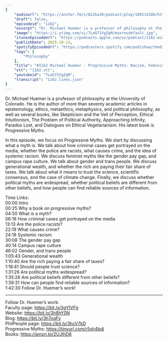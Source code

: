 ```yaml
---
{
	"audiourl": "https://anchor.fm/s/822ba20/podcast/play/109214186/https%3A%2F%2Fd3ctxlq1ktw2nl.cloudfront.net%2Fstaging%2F2025-9-4%2F25f008c8-9860-adfb-1936-9f8c280d70a6.m4a",
	"draft": false,
	"episodeid": "1162",
	"excerpt": "Dr. Michael Huemer is a professor of philosophy at the University of Colorado. He is the author of more than seventy academic articles in epistemology, ethics, metaethics, metaphysics, and political philosophy, as well as several books, like Skepticism and the Veil of Perception, Ethical Intuitionism, The Problem of Political Authority, Approaching Infinity, Paradox Lost, and Dialogues on Ethical Vegetarianism. His latest book is Progressive Myths.",
	"image": "https://i.ytimg.com/vi/7LeG71YgZqM/maxresdefault.jpg",
	"itunesEpisodeUrl": "https://podcasts.apple.com/us/podcast/1162-michael-huemer-progressive-myths-racism-feminism/id1451347236?i=1000731679959&uo=4",
	"publishDate": 2025-10-13,
	"spotifyEpisodeUrl": "https://podcasters.spotify.com/pod/show/thedissenter/episodes/1162-Michael-Huemer---Progressive-Myths-Racism--Feminism--Gender--Science--and-More-e393f1a",
	"tags": [
		"Philosophy"
	],
	"title": "#1162 Michael Huemer - Progressive Myths: Racism, Feminism, Gender, Science, and More",
	"vtt": "1162.vtt",
	"youtubeid": "7LeG71YgZqM",
	"transcript": "1162.lines.json"
}
---
```

Dr. Michael Huemer is a professor of philosophy at the University of Colorado. He is the author of more than seventy academic articles in epistemology, ethics, metaethics, metaphysics, and political philosophy, as well as several books, like Skepticism and the Veil of Perception, Ethical Intuitionism, The Problem of Political Authority, Approaching Infinity, Paradox Lost, and Dialogues on Ethical Vegetarianism. His latest book is Progressive Myths.

In this episode, we focus on Progressive Myths. We start by discussing what a myth is. We talk about how criminal cases get portrayed on the media, whether the police are racists, what causes crime, and the idea of systemic racism. We discuss feminist myths like the gender pay gap, and campus rape culture. We talk about gender and trans people. We discuss generational wealth, and whether the rich are paying their fair share of taxes. We talk about what it means to trust the science, scientific consensus, and the case of climate change. Finally, we discuss whether political myths are widespread, whether political beliefs are different from other beliefs, and how people can find reliable sources of information.

Time Links:  
<time>00:00</time> Intro  
<time>00:25</time> Why a book on progressive myths?  
<time>04:50</time> What is a myth?  
<time>06:18</time> How criminal cases get portrayed on the media  
<time>13:13</time> Are the police racists?  
<time>22:19</time> What causes crime?  
<time>24:18</time> Systemic racism  
<time>30:08</time> The gender pay gap  
<time>40:14</time> Campus rape culture  
<time>46:02</time> Gender, and trans people  
<time>1:05:43</time> Generational wealth  
<time>1:10:40</time> Are the rich paying a fair share of taxes?  
<time>1:18:41</time> Should people trust science?  
<time>1:31:26</time> Are political myths widespread?  
<time>1:35:28</time> Are political beliefs different from other beliefs?  
<time>1:39:31</time> How can people find reliable sources of information?  
<time>1:42:30</time> Follow Dr. Huemer’s work!

---

Follow Dr. Huemer’s work:  
Faculty page: https://bit.ly/3gYIVFg  
Website: https://bit.ly/3h8hY0N  
Blog: https://bit.ly/3h7oqFy  
PhilPeople page: https://bit.ly/3hcV7kD  
Progressive Myths: https://tinyurl.com/r5sh4bdj  
Books: https://amzn.to/2UJIhD6
